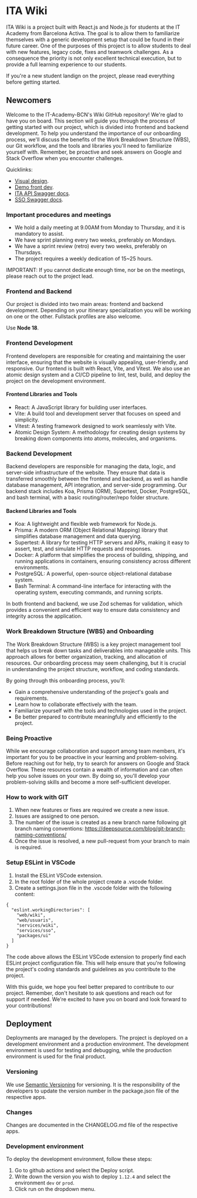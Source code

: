 # ITA Wiki

ITA Wiki is a project built with React.js and Node.js for students at the IT Academy from Barcelona Activa. The goal is to allow them to familiarize themselves with a generic development setup that could be found in their future career. One of the purposes of this project is to allow students to deal with new features, legacy code, fixes and teamwork challenges. As a consequence the priority is not only excellent technical execution, but to provide a full learning experience to our students.

If you're a new student landign on the project, please read everything before getting started.

## Newcomers

Welcome to the IT-Academy-BCN's Wiki GitHub repository! We're glad to have you on board. This section will guide you through the process of getting started with our project, which is divided into frontend and backend development. To help you understand the importance of our onboarding process, we'll discuss the benefits of the Work Breakdown Structure (WBS), our Git workflow, and the tools and libraries you'll need to familiarize yourself with. Remember, be proactive and seek answers on Google and Stack Overflow when you encounter challenges.

Quicklinks:

- <a href="https://www.figma.com/file/DynJHHUlOiqx3F5h9dtvAW/Projectes-IT-Academy?type=design&node-id=0-1&mode=design&t=8cMyQZFllwXaCZe5-0">Visual design</a>.
- <a href="https://dev.itawiki.eurecatacademy.org/">Demo front dev</a>.
- <a href="https://dev.api.itawiki.eurecatacademy.org/api/v1/api-docs">ITA API Swagger docs</a>.
- <a href="https://dev.sso.itawiki.eurecatacademy.org/api/v1/api-docs">SSO Swagger docs</a>.

### Important procedures and meetings

- We hold a daily meeting at 9.00AM from Monday to Thursday, and it is mandatory to assist.
- We have sprint planning every two weeks, preferably on Mondays.
- We have a sprint review (retro) every two weeks, preferably on Thursdays.
- The project requires a weekly dedication of 15~25 hours.

IMPORTANT: If you cannot dedicate enough time, nor be on the meetings, please reach out to the project lead.

### Frontend and Backend

Our project is divided into two main areas: frontend and backend development. Depending on your itinerary specialization you will be working on one or the other. Fullstack profiles are also welcome.

Use **Node 18**.

### Frontend Development

Frontend developers are responsible for creating and maintaining the user interface, ensuring that the website is visually appealing, user-friendly, and responsive. Our frontend is built with React, Vite, and Vitest. We also use an atomic design system and a CI/CD pipeline to lint, test, build, and deploy the project on the development environment.

#### Frontend Libraries and Tools

- React: A JavaScript library for building user interfaces.
- Vite: A build tool and development server that focuses on speed and simplicity.
- Vitest: A testing framework designed to work seamlessly with Vite.
- Atomic Design System: A methodology for creating design systems by breaking down components into atoms, molecules, and organisms.

### Backend Development

Backend developers are responsible for managing the data, logic, and server-side infrastructure of the website. They ensure that data is transferred smoothly between the frontend and backend, as well as handle database management, API integration, and server-side programming. Our backend stack includes Koa, Prisma (ORM), Supertest, Docker, PostgreSQL, and bash terminal, with a basic routing/router/repo folder structure.

#### Backend Libraries and Tools

- Koa: A lightweight and flexible web framework for Node.js.
- Prisma: A modern ORM (Object Relational Mapping) library that simplifies database management and data querying.
- Supertest: A library for testing HTTP servers and APIs, making it easy to assert, test, and simulate HTTP requests and responses.
- Docker: A platform that simplifies the process of building, shipping, and running applications in containers, ensuring consistency across different environments.
- PostgreSQL: A powerful, open-source object-relational database system.
- Bash Terminal: A command-line interface for interacting with the operating system, executing commands, and running scripts.

In both frontend and backend, we use Zod schemas for validation, which provides a convenient and efficient way to ensure data consistency and integrity across the application.

### Work Breakdown Structure (WBS) and Onboarding

The Work Breakdown Structure (WBS) is a key project management tool that helps us break down tasks and deliverables into manageable units. This approach allows for better organization, tracking, and allocation of resources. Our onboarding process may seem challenging, but it is crucial in understanding the project structure, workflow, and coding standards.

By going through this onboarding process, you'll:

- Gain a comprehensive understanding of the project's goals and requirements.
- Learn how to collaborate effectively with the team.
- Familiarize yourself with the tools and technologies used in the project.
- Be better prepared to contribute meaningfully and efficiently to the project.

### Being Proactive

While we encourage collaboration and support among team members, it's important for you to be proactive in your learning and problem-solving. Before reaching out for help, try to search for answers on Google and Stack Overflow. These resources contain a wealth of information and can often help you solve issues on your own. By doing so, you'll develop your problem-solving skills and become a more self-sufficient developer.

### How to work with GIT

1. When new features or fixes are required we create a new issue.
2. Issues are assigned to one person.
3. The number of the issue is created as a new branch name following git branch naming conventions: https://deepsource.com/blog/git-branch-naming-conventions/
4. Once the issue is resolved, a new pull-request from your branch to main is required.

### Setup ESLint in VSCode

1. Install the ESLint VSCode extension.
2. In the root folder of the whole project create a .vscode folder.
3. Create a settings.json file in the .vscode folder with the following content:

```
{
  "eslint.workingDirectories": [
    "web/wiki",
    "web/usuaris",
    "services/wiki",
    "services/sso",
    "packages/ui"
  ]
}
```

The code above allows the ESLint VSCode extension to properly find each ESLint project configuration file. This will help ensure that you're following the project's coding standards and guidelines as you contribute to the project.

With this guide, we hope you feel better prepared to contribute to our project. Remember, don't hesitate to ask questions and reach out for support if needed. We're excited to have you on board and look forward to your contributions!

## Deployment

Deployments are managed by the developers. The project is deployed on a development environment and a production environment. The development environment is used for testing and debugging, while the production environment is used for the final product.

### Versioning

We use <a href="https://semver.org/">Semantic Versioning</a> for versioning. It is the responsibility of the developers to update the version number in the package.json file of the respective apps.

### Changes

Changes are documented in the CHANGELOG.md file of the respective apps.

### Development environment

To deploy the development environment, follow these steps:

1. Go to github actions and select the Deploy script.
2. Write down the version you wish to deploy `1.12.4` and select the environment `dev` or `prod`.
3. Click run on the dropdown menu.
